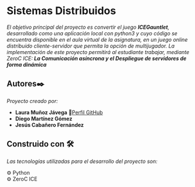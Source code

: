 # Sistemas Distribuidos

_El objetivo principal del proyecto es convertir el juego **ICEGauntlet**, desarrollado como una
aplicación local con python3 y cuyo código se encuentra disponible en el aula virtual de la
asignatura, en un juego online distribuido cliente-servidor que permita la opción de
multijugador. La implementación de este proyecto permitirá al estudiante trabajar, mediante
ZeroC ICE: **La Comunicación asíncrona y el Despliegue de servidores de forma dinámica**_ 

## Autores✒️

_Proyecto creado por:_

* **Laura Muñoz Jávega** 📢[Perfil GitHub](https://lauritajavega99.github.io/)
* **Diego Martínez Gómez**
* **Jesús Cabañero Fernández**

## Construido con 🛠️

_Las tecnologías utilizadas para el desarrollo del proyecto son:_

⚙️ Python <br>
⚙️ ZeroC ICE
